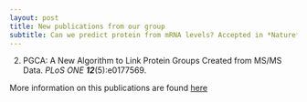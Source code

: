```yaml
---
layout: post
title: New publications from our group
subtitle: Can we predict protein from mRNA levels? Accepted in *Nature*. 
---
```

2) PGCA: A New Algorithm to Link Protein Groups Created from MS/MS Data. *PLoS ONE* ***12***(5):e0177569.

More information on this publications are found [here](https://gcohenfr.github.io/pub/)
